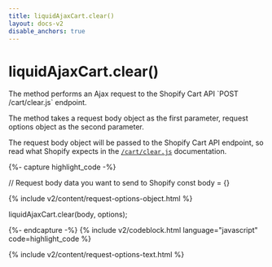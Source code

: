 ```yaml
---
title: liquidAjaxCart.clear() 
layout: docs-v2
disable_anchors: true
---
```


# liquidAjaxCart.clear()

<p class="lead" markdown="1">
The method performs an Ajax request to the Shopify Cart API `POST /cart/clear.js` endpoint.
</p>

The method takes a request body object as the first parameter, request options object as the second parameter.

The request body object will be passed to the Shopify Cart API endpoint,
so read what Shopify expects in the [`/cart/clear.js`](https://shopify.dev/docs/api/ajax/reference/cart#post-locale-cart-clear-js) documentation.

{%- capture highlight_code -%}

// Request body data you want to send to Shopify
const body = {}

{% include v2/content/request-options-object.html %}

liquidAjaxCart.clear(body, options);

{%- endcapture -%}
{% include v2/codeblock.html language="javascript" code=highlight_code %}

{% include v2/content/request-options-text.html %}
